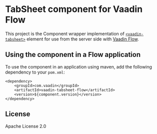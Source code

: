 # TabSheet сomponent for Vaadin Flow

This project is the Component wrapper implementation of [`<vaadin-tabsheet>`](https://github.com/vaadin/vaadin-tabsheet)
element for use from the server side with [Vaadin Flow](https://github.com/vaadin/flow).

## Using the component in a Flow application

To use the component in an application using maven,
add the following dependency to your `pom.xml`:
```
<dependency>
    <groupId>com.vaadin</groupId>
    <artifactId>vaadin-tabsheet-flow</artifactId>
    <version>${component.version}</version>
</dependency>
```

## License

Apache License 2.0
